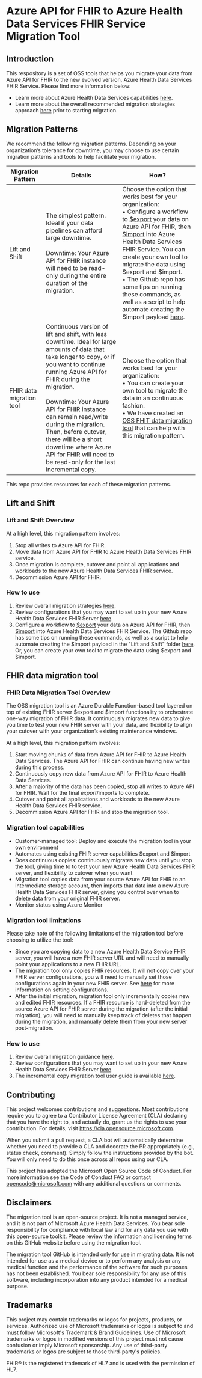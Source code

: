 # Azure API for FHIR to Azure Health Data Services FHIR Service Migration Tool

## Introduction

This respository is a set of OSS tools that helps you migrate your data from Azure API for FHIR to the new evolved version, Azure Health Data Services FHIR Service. Please find more information below:

-   Learn more about Azure Health Data Services capabilities [here](https://azure.microsoft.com/en-us/products/health-data-services/?ef_id=_k_d0ffa03c8f79199459fec443f0510019_k_&OCID=AIDcmm5edswduu_SEM__k_d0ffa03c8f79199459fec443f0510019_k_&msclkid=d0ffa03c8f79199459fec443f0510019).
-   Learn more about the overall recommended migration strategies approach [here](https://learn.microsoft.com/azure/healthcare-apis/fhir/migration-strategies) prior to starting migration.

## Migration Patterns
We recommend the following migration patterns. Depending on your organization’s tolerance for downtime, you may choose to use certain migration patterns and tools to help facilitate your migration.



| Migration Pattern | Details                                                                                                                                                                                          | How?                                                                                                                                                                                                                                                                                                                                                                                                                                                                                                                                                                                                                                                                        |
|-------------------|--------------------------------------------------------------------------------------------------------------------------------------------------------------------------------------------------|-----------------------------------------------------------------------------------------------------------------------------------------------------------------------------------------------------------------------------------------------------------------------------------------------------------------------------------------------------------------------------------------------------------------------------------------------------------------------------------------------------------------------------------------------------------------------------------------------------------------------------------------------------------------------------|
| Lift and Shift    | The simplest pattern. Ideal if your data pipelines can afford large downtime. <br> <br> Downtime: Your Azure API for FHIR instance will need to be read-only during the entire duration of the migration.                                                                                                                   |Choose the option that works best for your organization: <br> • Configure a workflow to [\$export](https://learn.microsoft.com/azure/healthcare-apis/azure-api-for-fhir/export-data) your data on Azure API for FHIR, then [\$import](https://learn.microsoft.com/azure/healthcare-apis/fhir/configure-import-data) into Azure Health Data Services FHIR Service. You can create your own tool to migrate the data using \$export and \$import.<br> •  The Github repo has some tips on running these commands, as well as a script to help automate creating the \$import payload [here](/lift-and-shift-resources/Liftandshiftresources_README.md).  |
| FHIR data migration tool  | Continuous version of lift and shift, with less downtime. Ideal for large amounts of data that take longer to copy, or if you want to continue running Azure API for FHIR during the migration.  <br><br> Downtime: Your Azure API for FHIR instance can remain read/write during the migration. Then, before cutover, there will be a short downtime where Azure API for FHIR will need to be read-only for the last incremental copy.   | Choose the option that works best for your organization: <br> • You can create your own tool to migrate the data in an continuous fashion. <br> • We have created an [OSS FHIT data migration tool](/incremental-copy-docs/README.md) that can help with this migration pattern.                                                                            

This repo provides resources for each of these migration patterns. 

##  Lift and Shift
### Lift and Shift Overview
At a high level, this migration pattern involves:

1. Stop all writes to Azure API for FHIR.
2. Move data from Azure API for FHIR to Azure Health Data Services FHIR service.
3. Once migration is complete, cutover and point all applications and workloads to the new Azure Health Data Services FHIR service.
4. Decommission Azure API for FHIR. 
### How to use
1. Review overall migration strategies [here](https://learn.microsoft.com/azure/healthcare-apis/fhir/migration-strategies).
2. Review configurations that you may want to set up in your new Azure Health Data Services FHIR Server [here](/incremental-copy-docs/Appendix.md#configurations-to-set-in-your-new-azure-health-data-services-fhir-server).
3. Configure a workflow to [\$export](https://learn.microsoft.com/en-us/azure/healthcare-apis/azure-api-for-fhir/export-data) your data on Azure API for FHIR, then [\$import](https://learn.microsoft.com/en-us/azure/healthcare-apis/fhir/configure-import-data) into Azure Health Data Services FHIR Service. The Github repo has some tips on running these commands, as well as a script to help automate creating the \$import payload in the "Lift and Shift" folder [here](/lift-and-shift-resources/Liftandshiftresources_README.md).  Or, you can create your own tool to migrate the data using \$export and \$import.

## FHIR data migration tool
### FHIR Data Migration Tool Overview
The OSS migration tool is an Azure Durable Function-based tool layered on top of existing FHIR server \$export and \$import functionality to orchestrate one-way migration of FHIR data. It continuously migrates new data to give you time to test your new FHIR server with your data, and flexibility to align your cutover with your organization’s existing maintenance windows.

At a high level, this migration pattern involves:

1. Start moving chunks of data from Azure API for FHIR to Azure Health Data Services. The Azure API for FHIR can continue having new writes during this process.
2. Continuously copy new data from Azure API for FHIR to Azure Health Data Services. 
3. After a majority of the data has been copied, stop all writes to Azure API for FHIR. Wait for the final $export/$imports to complete. 
4. Cutover and point all applications and workloads to the new Azure Health Data Services FHIR service.
5. Decommission Azure API for FHIR and stop the migration tool. 

### Migration tool capabilities

-   Customer-managed tool: Deploy and execute the migration tool in your own environment
-   Automates using existing FHIR server capabilities \$export and \$import
-   Does continuous copies: continuously migrates new data until you stop the tool, giving time to to test your new Azure Health Data Services FHIR server, and flexibility to cutover when you want
-   Migration tool copies data from your source Azure API for FHIR to an intermediate storage account, then imports that data into a new Azure Health Data Services FHIR server, giving you control over when to delete data from your original FHIR server.
-   Monitor status using Azure Monitor

### Migration tool limitations

Please take note of the following limitations of the migration tool before choosing to utilize the tool:

-   Since you are copying data to a new Azure Health Data Service FHIR server, you will have a new FHIR server URL and will need to manually point your applications to a new FHIR URL.
-   The migration tool only copies FHIR resources. It will not copy over your FHIR server configurations, you will need to manually set those configurations again in your new FHIR server. See [here](/incremental-copy-docs/Appendix.md) for more information on setting configurations.
-   After the initial migration, migration tool only incrementally copies new and edited FHIR resources. If a FHIR resource is hard-deleted from the source Azure API for FHIR server during the migration (after the initial migration), you will need to manually keep track of deletes that happen during the migration, and manually delete them from your new server post-migration.


### How to use
1. Review overall migration guidance [here](https://learn.microsoft.com/azure/healthcare-apis/fhir/migration-strategies).
2. Review configurations that you may want to set up in your new Azure Health Data Services FHIR Server [here](/incremental-copy-docs/Appendix.md#configurations-to-set-in-your-new-azure-health-data-services-fhir-server).
3. The incremental copy migration tool user guide is available [here](/incremental-copy-docs/README.md).

## Contributing

This project welcomes contributions and suggestions. Most contributions require you to agree to a Contributor License Agreement (CLA) declaring that you have the right to, and actually do, grant us the rights to use your contribution. For details, visit https://cla.opensource.microsoft.com.

When you submit a pull request, a CLA bot will automatically determine whether you need to provide a CLA and decorate the PR appropriately (e.g., status check, comment). Simply follow the instructions provided by the bot. You will only need to do this once across all repos using our CLA.

This project has adopted the Microsoft Open Source Code of Conduct. For more information see the Code of Conduct FAQ or contact opencode@microsoft.com with any additional questions or comments.

## Disclaimers

The migration tool is an open-source project. It is not a managed service, and it is not part of Microsoft Azure Health Data Services. You bear sole responsibility for compliance with local law and for any data you use with this open-source toolkit. Please review the information and licensing terms on this GitHub website before using the migration tool.

The migration tool GitHub is intended only for use in migrating data. It is not intended for use as a medical device or to perform any analysis or any medical function and the performance of the software for such purposes has not been established. You bear sole responsibility for any use of this software, including incorporation into any product intended for a medical purpose.

## Trademarks

This project may contain trademarks or logos for projects, products, or services. Authorized use of Microsoft trademarks or logos is subject to and must follow Microsoft's Trademark & Brand Guidelines. Use of Microsoft trademarks or logos in modified versions of this project must not cause confusion or imply Microsoft sponsorship. Any use of third-party trademarks or logos are subject to those third-party's policies.

FHIR® is the registered trademark of HL7 and is used with the permission of HL7.

